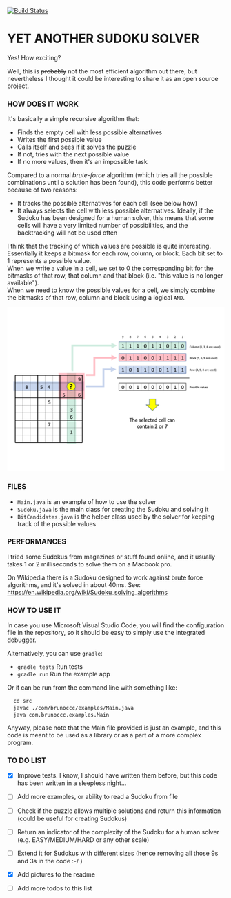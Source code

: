 [![Build Status](https://travis-ci.com/brunoccc/sudoku.svg?branch=master)](https://travis-ci.com/brunoccc/sudoku)

# YET ANOTHER SUDOKU SOLVER

Yes! How exciting? 

Well, this is ~~probably~~ not the most efficient algorithm out there, but nevertheless I thought it could be interesting to share it as an open source project.

### HOW DOES IT WORK

It's basically a simple recursive algorithm that:

* Finds the empty cell with less possible alternatives
* Writes the first possible value
* Calls itself and sees if it solves the puzzle
* If not, tries with the next possible value
* If no more values, then it's an impossible task

Compared to a normal _brute-force_ algorithm (which tries all the possible combinations until a solution has been found), this code performs better because of two reasons:

* It tracks the possible alternatives for each cell (see below how)
* It always selects the cell with less possible alternatives. Ideally, if the Sudoku has been designed for a human solver, this means that some cells will have a very limited number of possibilities, and the backtracking will not be used often

I think that the tracking of which values are possible is quite interesting. Essentially it keeps a bitmask for each row, column, or block. Each bit set to 1 represents a possible value.  
When we write a value in a cell, we set to 0 the corresponding bit for the bitmasks of that row, that column and that block (i.e. "this value is no longer available").  
When we need to know the possible values for a cell, we simply combine the bitmasks of that row, column and block using a logical `AND`.

![Alternative values and bitmasks](doc/brunoccc-sudoku-1.png?raw=true "Bitmasks")

### FILES

* `Main.java` is an example of how to use the solver
* `Sudoku.java` is the main class for creating the Sudoku and solving it
* `BitCandidates.java` is the helper class used by the solver for keeping track of the possible values

### PERFORMANCES

I tried some Sudokus from magazines or stuff found online, and it usually takes 1 or 2 milliseconds to solve them on a Macbook pro.

On Wikipedia there is a Sudoku designed to work against brute force algorithms, and it's solved in about 40ms. See:
https://en.wikipedia.org/wiki/Sudoku_solving_algorithms 

### HOW TO USE IT

In case you use Microsoft Visual Studio Code, you will find the configuration file in the repository, so it should be easy to simply use the integrated debugger.

Alternatively, you can use `gradle`:

* `gradle tests` Run tests
* `gradle run` Run the example app

Or it can be run from the command line with something like:

```
  cd src
  javac ./com/brunoccc/examples/Main.java
  java com.brunoccc.examples.Main
```

Anyway, please note that the Main file provided is just an example, and this code is meant to be used as a library or as a part of a more complex program.

### TO DO LIST

- [X] Improve tests. I know, I should have written them before, but this code has been written in a sleepless night... 
- [ ] Add more examples, or ability to read a Sudoku from file
- [ ] Check if the puzzle allows multiple solutions and return this information (could be useful for creating Sudokus)
- [ ] Return an indicator of the complexity of the Sudoku for a human solver (e.g. EASY/MEDIUM/HARD or any other scale)
- [ ] Extend it for Sudokus with different sizes (hence removing all those 9s and 3s in the code :-/ ) 
- [X] Add pictures to the readme
- [ ] Add more todos to this list


